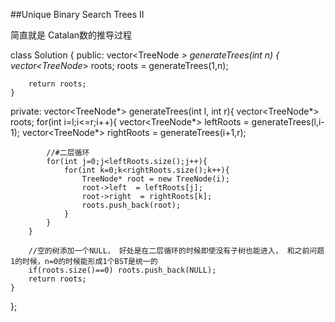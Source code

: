 ##Unique Binary Search Trees II    

简直就是 Catalan数的推导过程

class Solution {
public:
    vector<TreeNode *> generateTrees(int n) {
        vector<TreeNode*> roots;
        roots = generateTrees(1,n);
        
        return roots;
    }
    
private:
    vector<TreeNode*> generateTrees(int l, int r){
        vector<TreeNode*> roots;
        for(int i=l;i<=r;i++){
            vector<TreeNode*> leftRoots = generateTrees(l,i-1);
            vector<TreeNode*> rightRoots = generateTrees(i+1,r);
            
            //#二层循环
            for(int j=0;j<leftRoots.size();j++){
                for(int k=0;k<rightRoots.size();k++){
                    TreeNode* root = new TreeNode(i);
                    root->left  = leftRoots[j];
                    root->right  = rightRoots[k];
                    roots.push_back(root);
                }
            }
        }
        
        //空的树添加一个NULL， 好处是在二层循环的时候即使没有子树也能进入， 和之前问题1的时候，n=0的时候能形成1个BST是统一的
        if(roots.size()==0) roots.push_back(NULL); 
        return roots;
    }
};

